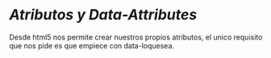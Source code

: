 # *Atributos y Data-Attributes*

Desde html5 nos permite crear nuestros propios atributos, el unico requisito que nos pide es que empiece con data-loquesea.